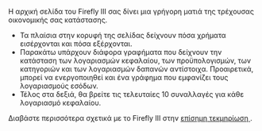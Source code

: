 Η αρχική σελίδα του Firefly III σας δίνει μια γρήγορη ματιά της τρέχουσας οικονομικής σας κατάστασης.

* Τα πλαίσια στην κορυφή της σελίδας δείχνουν πόσα χρήματα εισέρχονται και πόσα εξέρχονται.
* Παρακάτω υπάρχουν διάφορα γραφήματα που δείχνουν την κατάσταση των λογαριασμών κεφαλαίου, των προϋπολογισμών, των κατηγοριών και των λογαριασμών δαπανών αντίστοιχα. Προαιρετικά, μπορεί να ενεργοποιηθεί και ένα γράφημα που εμφανίζει τους λογαριασμούς εσόδων.
* Τέλος στα δεξιά, θα βρείτε τις τελευταίες 10 συναλλαγές για κάθε λογαριασμό κεφαλαίου.

Διαβάστε περισσότερα σχετικά με το Firefly III στην [επίσημη τεκμηρίωση ](https://docs.firefly-iii.org/).
